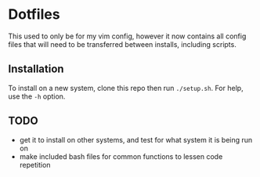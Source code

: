 # Dotfiles
This used to only be for my vim config, however it now contains all config files that will need to be transferred between installs, including scripts.

## Installation
To install on a new system, clone this repo then run `./setup.sh`. For help, use the `-h` option.

## TODO
* get it to install on other systems, and test for what system it is being run on
* make included bash files for common functions to lessen code repetition
